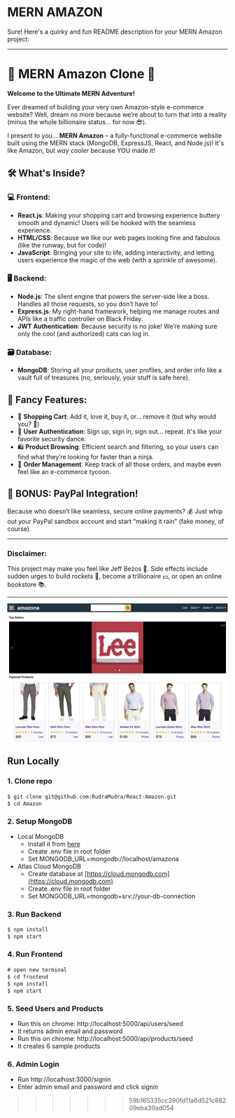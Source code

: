 # MERN AMAZON


Sure! Here's a quirky and fun README description for your MERN Amazon project:

---

# 🚀 MERN Amazon Clone 🎉  
**Welcome to the Ultimate MERN Adventure!**

Ever dreamed of building your very own Amazon-style e-commerce website? Well, dream no more because we’re about to turn that into a reality (minus the whole billionaire status... for now 😎).

I present to you... **MERN Amazon** – a fully-functional e-commerce website built using the MERN stack (MongoDB, ExpressJS, React, and Node.js)! It's like Amazon, but *way cooler* because YOU made it!

## 🛠️ What's Inside?

### 💻 **Frontend**: 
- **React.js**: Making your shopping cart and browsing experience buttery smooth and dynamic! Users will be hooked with the seamless experience.
- **HTML/CSS**: Because we like our web pages looking fine and fabulous (like the runway, but for code)!
- **JavaScript**: Bringing your site to life, adding interactivity, and letting users experience the magic of the web (with a sprinkle of awesome).

### 🖥️ **Backend**:
- **Node.js**: The silent engine that powers the server-side like a boss. Handles all those requests, so you don’t have to!
- **Express.js**: My right-hand framework, helping me manage routes and APIs like a traffic controller on Black Friday.
- **JWT Authentication**: Because security is no joke! We’re making sure only the cool (and authorized) cats can log in.

### 🗃️ **Database**:  
- **MongoDB**: Storing all your products, user profiles, and order info like a vault full of treasures (no, seriously, your stuff is safe here).

## 🤖 Fancy Features:

- 🛒 **Shopping Cart**: Add it, love it, buy it, or... remove it (but why would you? 🥺)
- 🔑 **User Authentication**: Sign up, sign in, sign out... repeat. It's like your favorite security dance.
- 🛍️ **Product Browsing**: Efficient search and filtering, so your users can find what they’re looking for faster than a ninja.
- 🧾 **Order Management**: Keep track of all those orders, and maybe even feel like an e-commerce tycoon.

## 💸 BONUS: PayPal Integration!
Because who doesn’t like seamless, secure online payments? 💰 Just whip out your PayPal sandbox account and start “making it rain” (fake money, of course).

---

### Disclaimer: 
This project may make you feel like Jeff Bezos 💪. Side effects include sudden urges to build rockets 🚀, become a trillionaire 💵, or open an online bookstore 📚.

---





![Amazon](frontend/public/amazona.jpg)


##  Run Locally


### 1. Clone repo

```
$ git clone git@github.com:RudraMudra/React-Amazon.git
$ cd Amazon

```

### 2. Setup MongoDB

- Local MongoDB
  - Install it from [here](https://www.mongodb.com/try/download/community)
  - Create .env file in root folder
  - Set MONGODB_URL=mongodb://localhost/amazona
- Atlas Cloud MongoDB
  - Create database at [https://cloud.mongodb.com](https://cloud.mongodb.com)
  - Create .env file in root folder
  - Set MONGODB_URL=mongodb+srv://your-db-connection

  
### 3. Run Backend

```
$ npm install
$ npm start
```


### 4. Run Frontend

```
# open new terminal
$ cd frontend
$ npm install
$ npm start
```

### 5. Seed Users and Products

  - Run this on chrome: http://localhost:5000/api/users/seed
  - It returns admin email and password
  - Run this on chrome: http://localhost:5000/api/products/seed
  - It creates 6 sample products

### 6. Admin Login

  - Run http://localhost:3000/signin
  - Enter admin email and password and click signin
>>>>>>> 59b165335cc390fd11a6d521c88209eba39ad054
